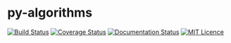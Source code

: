 # py-algorithms
[![Build Status](https://travis-ci.com/KentWangYQ/py-algorithms.svg?branch=master)](https://travis-ci.com/KentWangYQ/py-algorithms?branch=master)
[![Coverage Status](https://coveralls.io/repos/github/KentWangYQ/py-algorithms/badge.svg?branch=master)](https://coveralls.io/github/KentWangYQ/py-algorithms?branch=master)
[![Documentation Status](https://readthedocs.org/projects/py-algorithms/badge/?version=latest)](https://py-algorithms.readthedocs.io/en/latest/?badge=latest)
[![MIT Licence](https://img.shields.io/github/license/KentWangYQ/py-algorithms.svg)](https://github.com/KentWangYQ/py-algorithms/blob/master/LICENSE)
